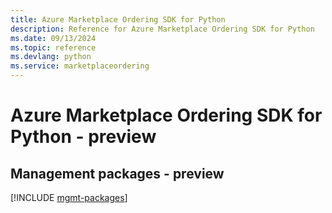 ```yaml
---
title: Azure Marketplace Ordering SDK for Python
description: Reference for Azure Marketplace Ordering SDK for Python
ms.date: 09/13/2024
ms.topic: reference
ms.devlang: python
ms.service: marketplaceordering
---
```

# Azure Marketplace Ordering SDK for Python - preview

## Management packages - preview
[!INCLUDE [mgmt-packages](marketplace-ordering-mgmt-index.md)]